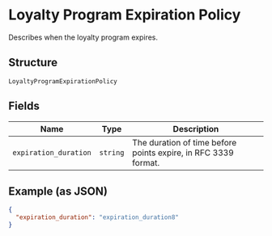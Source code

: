 
# Loyalty Program Expiration Policy

Describes when the loyalty program expires.

## Structure

`LoyaltyProgramExpirationPolicy`

## Fields

| Name | Type | Description |
|  --- | --- | --- |
| `expiration_duration` | `string` | The duration of time before points expire, in RFC 3339 format. |

## Example (as JSON)

```json
{
  "expiration_duration": "expiration_duration8"
}
```

